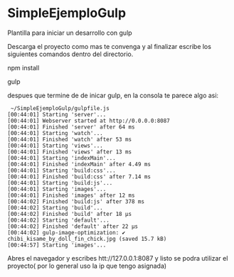 # SimpleEjemploGulp
Plantilla para iniciar un desarrollo con gulp

Descarga el proyecto como mas te convenga y al finalizar escribe los siguientes comandos dentro del directorio.

npm install

gulp

despues que termine de de inicar  gulp, en la consola te parece algo asi:
```
 ~/SimpleEjemploGulp/gulpfile.js
[00:44:01] Starting 'server'...
[00:44:01] Webserver started at http://0.0.0.0:8087
[00:44:01] Finished 'server' after 64 ms
[00:44:01] Starting 'watch'...
[00:44:01] Finished 'watch' after 53 ms
[00:44:01] Starting 'views'...
[00:44:01] Finished 'views' after 13 ms
[00:44:01] Starting 'indexMain'...
[00:44:01] Finished 'indexMain' after 4.49 ms
[00:44:01] Starting 'build:css'...
[00:44:01] Finished 'build:css' after 7.14 ms
[00:44:01] Starting 'build:js'...
[00:44:01] Starting 'images'...
[00:44:01] Finished 'images' after 12 ms
[00:44:02] Finished 'build:js' after 378 ms
[00:44:02] Starting 'build'...
[00:44:02] Finished 'build' after 18 μs
[00:44:02] Starting 'default'...
[00:44:02] Finished 'default' after 22 μs
[00:44:02] gulp-image-optimization: ✔ chibi_kisame_by_doll_fin_chick.jpg (saved 15.7 kB)
[00:44:57] Starting 'images'...
```

Abres el navegador y escribes htt://127.0.0.1:8087 y listo se podra utilizar el proyecto( por lo general uso la ip que tengo asignada)
